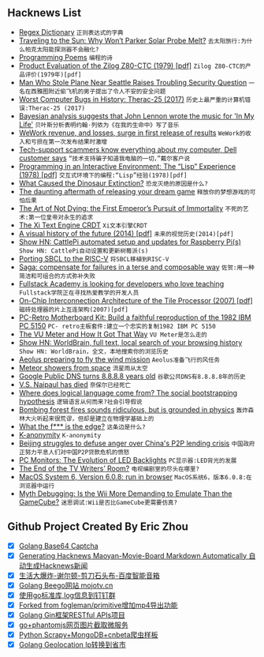 ## Hacknews List


- [Regex Dictionary](https://visca.com/regexdict/)  `正则表达式的字典`
- [Traveling to the Sun: Why Won’t Parker Solar Probe Melt?](https://www.nasa.gov/feature/goddard/2018/traveling-to-the-sun-why-won-t-parker-solar-probe-melt)  `去太阳旅行:为什么帕克太阳能探测器不会融化?`
- [Programming Poems](http://johesp30.freehostia.com/poems.html)  `编程的诗`
- [Product Evaluation of the Zilog Z80-CTC (1979) [pdf]](http://smithsonianchips.si.edu/ice/OCR_ScanPE125/PE125(10379-K).pdf)  `Zilog Z80-CTC的产品评价(1979年)[pdf]`
- [Man Who Stole Plane Near Seattle Raises Troubling Security Question](https://www.nytimes.com/2018/08/11/us/seatac-stolen-plane-richard-b-russell.html)  `一名在西雅图附近偷飞机的男子提出了令人不安的安全问题`
- [Worst Computer Bugs in History: Therac-25 (2017)](https://blog.bugsnag.com/bug-day-race-condition-therac-25/)  `历史上最严重的计算机错误:Therac-25 (2017)`
- [Bayesian analysis suggests that John Lennon wrote the music for &#39;In My Life&#39;](https://www.npr.org/2018/08/11/637468053/a-songwriting-mystery-solved-math-proves-john-lennon-wrote-in-my-life)  `贝叶斯分析表明约翰·列侬为《在我的生命中》写了音乐`
- [WeWork revenue, and losses, surge in first release of results](https://www.reuters.com/article/us-wework-results/wework-revenue-and-losses-surge-in-first-release-of-results-idUSKBN1KU2KI)  `WeWork的收入和亏损在第一次发布结果时激增`
- [Tech-support scammers know everything about my computer, Dell customer says](https://arstechnica.com/information-technology/2018/07/ongoing-scam-is-still-stoking-concerns-dell-customer-data-was-breached/)  `“技术支持骗子知道我电脑的一切，”戴尔客户说`
- [Programming in an Interactive Environment: The “Lisp” Experience (1978) [pdf]](http://www.softwarepreservation.org/projects/interactive_c/bib/Sandewall-1978.pdf)  `交互式环境下的编程:“Lisp”经验(1978)[pdf]`
- [What Caused the Dinosaur Extinction?](https://www.theatlantic.com/magazine/archive/2018/09/dinosaur-extinction-debate/565769/?single_page=true)  `恐龙灭绝的原因是什么?`
- [The daunting aftermath of releasing your dream game](https://www.pcgamer.com/the-daunting-aftermath-of-releasing-your-dream-game-as-told-by-the-devs-of-stardew-valley-owlboy-and-more/)  `释放你的梦想游戏的可怕后果`
- [The Art of Not Dying: the First Emperor’s Pursuit of Immortality](https://www.laphamsquarterly.org/roundtable/art-not-dying)  `不死的艺术:第一位皇帝对永生的追求`
- [The Xi Text Engine CRDT](https://github.com/google/xi-editor/blob/e8065a3993b80af0aadbca0e50602125d60e4e38/doc/crdt-details.md)  `Xi文本引擎CRDT`
- [A visual history of the future (2014) [pdf]](https://assets.publishing.service.gov.uk/government/uploads/system/uploads/attachment_data/file/360814/14-814-future-cities-visual-history.pdf)  `未来的视觉历史(2014)[pdf]`
- [Show HN: CattlePi automated setup and updates for Raspberry Pi(s)](https://cattlepi.com/)  `Show HN: CattlePi自动设置和更新树莓派(s)`
- [Porting SBCL to the RISC-V](http://christophe.rhodes.io/notes/blog/posts/2018/beginning_an_sbcl_port/)  `将SBCL移植到RISC-V`
- [Saga: compensate for failures in a terse and composable way](http://vectos.net/posts/2018-08-10-saga.html)  `佐贺:用一种简洁和可组合的方式弥补失败`
- [Fullstack Academy is looking for developers who love teaching](https://fullstackacademy.workable.com/jobs/186349)  `Fullstack学院正在寻找热爱教学的开发人员`
- [On-Chip Interconnection Architecture of the Tile Processor (2007) [pdf]](https://www.princeton.edu/~wentzlaf/documents/Wentzlaff.2007.IEEE_Micro.Tilera.pdf)  `磁砖处理器的片上互连架构(2007)[pdf]`
- [PC-Retro Motherboard Kit: Build a faithful reproduction of the 1982 IBM PC 5150](http://www.mtmscientific.com/pc-retro.html)  `PC- retro主板套件:建立一个忠实的复制1982 IBM PC 5150`
- [The VU Meter and How It Got That Way](https://hackaday.com/2018/08/09/the-vu-meter-and-how-it-got-that-way/)  `VU Meter是怎么走的`
- [Show HN: WorldBrain, full text, local search of your browsing history](https://worldbrain.io/#)  `Show HN: WorldBrain，全文，本地搜索你的浏览历史`
- [Aeolus preparing to fly the wind mission](https://www.esa.int/Our_Activities/Operations/Aeolus_preparing_to_fly_the_wind_mission)  `Aeolus准备飞行的风任务`
- [Meteor showers from space](https://www.meteorshowers.org/)  `流星雨从太空`
- [Google Public DNS turns 8.8.8.8 years old](https://security.googleblog.com/2018/08/google-public-dns-turns-8888-years-old.html)  `谷歌公共DNS有8.8.8.8年的历史`
- [V.S. Naipaul has died](https://www.nytimes.com/2018/08/11/obituaries/vs-naipaul-dead-author-nobel-prize.html)  `奈保尔已经死亡`
- [Where does logical language come from? The social bootstrapping hypothesis](http://babieslearninglanguage.blogspot.com/2018/08/where-does-logical-language-come-from.html)  `逻辑语言从何而来?社会引导假说`
- [Bombing forest fires sounds ridiculous, but is grounded in physics](https://www.popularmechanics.com/military/weapons/a22674251/air-force-bomb-forest-fires/)  `轰炸森林大火听起来很荒谬，但却是建立在物理学基础上的`
- [What the f*** is the edge?](https://arcentry.com/blog/what-the-f-is-the-edge/)  `这条边是什么?`
- [K-anonymity](https://en.wikipedia.org/wiki/K-anonymity)  `K-anonymity`
- [Beijing struggles to defuse anger over China&#39;s P2P lending crisis](https://www.reuters.com/article/us-china-lenders-p2p-insight/beijing-struggles-to-defuse-anger-over-chinas-p2p-lending-crisis-idUSKBN1KX077)  `中国政府正努力平息人们对中国P2P贷款危机的愤怒`
- [PC Monitors: The Evolution of LED Backlights](https://pcmonitors.info/articles/the-evolution-of-led-backlights/)  `PC显示器:LED背光的发展`
- [The End of the TV Writers’ Room?](https://www.vanityfair.com/hollywood/2018/08/the-end-of-the-tv-writers-room-as-we-know-it-mini-rooms)  `电视编剧室的尽头在哪里?`
- [MacOS System 6, Version 6.0.8: run in browser](https://archive.org/details/mac_MacOS_6.0.8)  `MacOS系统6，版本6.0.8:在浏览器中运行`
- [Myth Debugging: Is the Wii More Demanding to Emulate Than the GameCube?](https://dolphin-emu.org/blog/2018/07/21/myth-debugging-wii-more-demanding-emulate-gamecube/)  `迷思调试:Wii是否比GameCube更需要仿真?`

## Github Project Created By Eric Zhou

- [x] [Golang Base64 Captcha](https://github.com/mojocn/base64Captcha)
- [x] [Generating Hacknews Maoyan-Movie-Board Markdown Automatically 自动生成Hacknews新闻](https://github.com/dejavuzhou/md-genie)
- [x] [生活大爆炸-谢尔顿-剪刀石头布-百度智能音箱](https://github.com/mojocn/dueros-bang-game)
- [x] [Golang Beego网站 mojotv.cn](https://github.com/mojocn/www.mojotv.cn)
- [x] [使用go标准库,log信息到钉钉群](https://github.com/mojocn/dooger)
- [x] [Forked from fogleman/primitive增加mp4导出功能](https://github.com/mojocn/primitive)
- [x] [Golang Gin框架RESTful APIs项目](https://github.com/JJJJJJJerk/ezier-golang-web-api-framework)
- [x] [go+phantomjs网页图片截取微服务](https://github.com/mojocn/screen_shot)
- [x] [Python Scrapy+MongoDB+cnbeta爬虫样板](https://github.com/mojocn/scrapy_mongodb_boilerplate_cnbeta)
- [x] [Golang Geolocation Ip转换到省市](https://github.com/mojocn/ip2location)